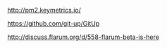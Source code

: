 http://pm2.keymetrics.io/

https://github.com/git-up/GitUp

http://discuss.flarum.org/d/558-flarum-beta-is-here
